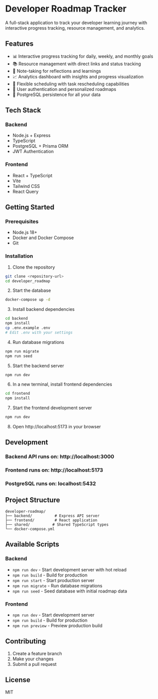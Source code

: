# Developer Roadmap Tracker

A full-stack application to track your developer learning journey with interactive progress tracking, resource management, and analytics.

## Features

- 📊 Interactive progress tracking for daily, weekly, and monthly goals
- 📚 Resource management with direct links and status tracking
- 📝 Note-taking for reflections and learnings
- 📈 Analytics dashboard with insights and progress visualization
- 🔄 Flexible scheduling with task rescheduling capabilities
- 🔐 User authentication and personalized roadmaps
- 💾 PostgreSQL persistence for all your data

## Tech Stack

### Backend
- Node.js + Express
- TypeScript
- PostgreSQL + Prisma ORM
- JWT Authentication

### Frontend
- React + TypeScript
- Vite
- Tailwind CSS
- React Query

## Getting Started

### Prerequisites
- Node.js 18+
- Docker and Docker Compose
- Git

### Installation

1. Clone the repository
```bash
git clone <repository-url>
cd developer_roadmap
```

2. Start the database
```bash
docker-compose up -d
```

3. Install backend dependencies
```bash
cd backend
npm install
cp .env.example .env
# Edit .env with your settings
```

4. Run database migrations
```bash
npm run migrate
npm run seed
```

5. Start the backend server
```bash
npm run dev
```

6. In a new terminal, install frontend dependencies
```bash
cd frontend
npm install
```

7. Start the frontend development server
```bash
npm run dev
```

8. Open http://localhost:5173 in your browser

## Development

### Backend API runs on: http://localhost:3000
### Frontend runs on: http://localhost:5173
### PostgreSQL runs on: localhost:5432

## Project Structure

```
developer-roadmap/
├── backend/          # Express API server
├── frontend/         # React application
├── shared/          # Shared TypeScript types
└── docker-compose.yml
```

## Available Scripts

### Backend
- `npm run dev` - Start development server with hot reload
- `npm run build` - Build for production
- `npm run start` - Start production server
- `npm run migrate` - Run database migrations
- `npm run seed` - Seed database with initial roadmap data

### Frontend
- `npm run dev` - Start development server
- `npm run build` - Build for production
- `npm run preview` - Preview production build

## Contributing

1. Create a feature branch
2. Make your changes
3. Submit a pull request

## License

MIT